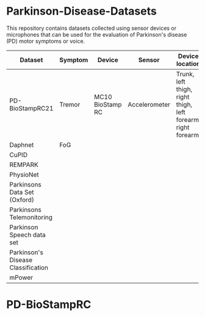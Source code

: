 # Parkinson-Disease-Datasets

This repository contains datasets collected using sensor devices or microphones that can be used for the evaluation of Parkinson's disease (PD) motor symptoms or voice. 

|Dataset                           |Symptom|Device          |Sensor       |Device location                                            |Subjects        |
|----------------------------------|-------|----------------|-------------|-----------------------------------------------------------|----------------|
|PD-BioStampRC21                   |Tremor |MC10 BioStamp RC|Accelerometer|Trunk, left thigh, right thigh, left forearm, right forearm| 17 HC and 17 PD|
|Daphnet                           |FoG    |                |             |                                                           |                | 
|CuPID                             |       |                |             |                                                           |                |
|REMPARK                           |       |                |             |                                                           |                |
|PhysioNet                         |       |                |             |                                                           |                |
|Parkinsons Data Set (Oxford)      |       |                |             |                                                           |                |
|Parkinsons Telemonitoring         |       |                |             |                                                           |                |
|Parkinson Speech data set         |       |                |             |                                                           |                |
|Parkinson's Disease Classification|       |                |             |                                                           |                |
|mPower                            |       |                |             |                                                           |                |


# PD-BioStampRC
